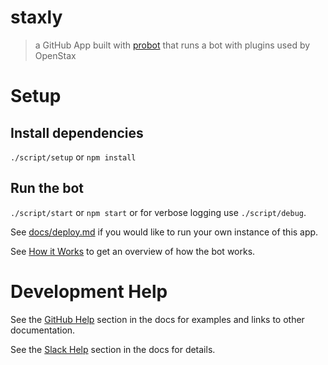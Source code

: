# staxly

> a GitHub App built with [probot](https://github.com/probot/probot) that runs a bot with plugins used by OpenStax

# Setup

## Install dependencies

`./script/setup` or `npm install`

## Run the bot

`./script/start` or `npm start` or for verbose logging use `./script/debug`.

See [docs/deploy.md](docs/deploy.md) if you would like to run your own instance of this app.

See [How it Works](./docs/how-it-works.md) to get an overview of how the bot works.

# Development Help

See the [GitHub Help](./docs/github-help.md) section in the docs for examples and links to other documentation.

See the [Slack Help](./docs/slack-help.md) section in the docs for details.
